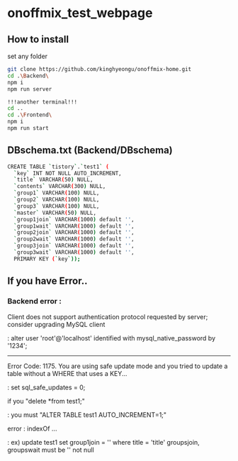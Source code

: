 # onoffmix_test_webpage

## How to install
set any folder
```sh
git clone https://github.com/kinghyeongu/onoffmix-home.git
cd .\Backend\
npm i
npm run server
```

```sh
!!!another terminal!!!
cd ..
cd .\Frontend\
npm i
npm run start
```

## DBschema.txt (Backend/DBschema)
```sh
CREATE TABLE `tistory`.`test1` (
  `key` INT NOT NULL AUTO_INCREMENT,
  `title` VARCHAR(50) NULL,
  `contents` VARCHAR(300) NULL,
  `group1` VARCHAR(100) NULL,
  `group2` VARCHAR(100) NULL,  
  `group3` VARCHAR(100) NULL,  
  `master` VARCHAR(50) NULL,
  `group1join` VARCHAR(1000) default '',
  `group1wait` VARCHAR(1000) default '',
  `group2join` VARCHAR(1000) default '',
  `group2wait` VARCHAR(1000) default '',
  `group3join` VARCHAR(1000) default '',
  `group3wait` VARCHAR(1000) default '',
  PRIMARY KEY (`key`));
```

## If you have Error..
### Backend error : 

Client does not support authentication protocol requested by server; consider upgrading MySQL  client

: alter user 'root'@'localhost' identified with mysql_native_password by '1234';<br><hr>

Error Code: 1175. You are using safe update mode and you tried to update a table without a WHERE that uses a KEY...

: set sql_safe_updates = 0;

if you "delete *from test1;"

: you must "ALTER TABLE test1 AUTO_INCREMENT=1;"

error : indexOf ...

: ex) update test1 set group1join = '' where title = 'title'
  groupsjoin, groupswait must be '' not null
